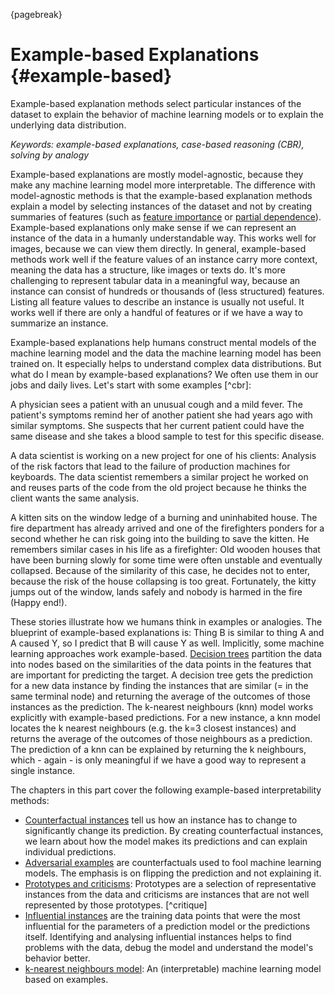 
{pagebreak}

# Example-based Explanations {#example-based}

Example-based explanation methods select particular instances of the dataset to explain the behavior of machine learning models or to explain the underlying data distribution.

*Keywords: example-based explanations, case-based reasoning (CBR), solving by analogy*

Example-based explanations are mostly model-agnostic, because they make any machine learning model more interpretable.
The difference with model-agnostic methods is that the example-based explanation methods explain a model by selecting instances of the dataset and not by creating summaries of features (such as [feature importance](#feature-importance) or [partial dependence](#pdp)).
Example-based explanations only make sense if we can represent an instance of the data in a humanly understandable way.
This works well for images, because we can view them directly.
In general, example-based methods work well if the feature values of an instance carry more context, meaning the data has a structure, like images or texts do.
It's more challenging to represent tabular data in a meaningful way, because an instance can consist of hundreds or thousands of (less structured) features.
Listing all feature values to describe an instance is usually not useful.
It works well if there are only a handful of features or if we have a way to summarize an instance.


Example-based explanations help humans construct mental models of the machine learning model and the data the machine learning model has been trained on.
It especially helps to understand complex data distributions.
But what do I mean by example-based explanations?
We often use them in our jobs and daily lives.
Let's start with some examples [^cbr]:

A physician sees a patient with an unusual cough and a mild fever.
The patient's symptoms remind her of another patient she had years ago with similar symptoms. 
She suspects that her current patient could have the same disease and she takes a blood sample to test for this specific disease.

A data scientist is working on a new project for one of his clients:
Analysis of the risk factors that lead to the failure of production machines for keyboards.
The data scientist remembers a similar project he worked on and reuses parts of the code from the old project because he thinks the client wants the same analysis.

A kitten sits on the window ledge of a burning and uninhabited house. 
The fire department has already arrived and one of the firefighters ponders for a second whether he can risk going into the building to save the kitten.
He remembers similar cases in his life as a firefighter: 
Old wooden houses that have been burning slowly for some time were often unstable and eventually collapsed.
Because of the similarity of this case, he decides not to enter, because the risk of the house collapsing is too great. 
Fortunately, the kitty jumps out of the window, lands safely and nobody is harmed in the fire (Happy end!).

These stories illustrate how we humans think in examples or analogies.
The blueprint of example-based explanations is: 
Thing B is similar to thing A and A caused Y, so I predict that B will cause Y as well.
Implicitly, some machine learning approaches work example-based.
[Decision trees](#tree) partition the data into nodes based on the similarities of the data points in the features that are important for predicting the target.
A decision tree gets the prediction for a new data instance by finding the instances that are similar (= in the same terminal node) and returning the average of the outcomes of those instances as the prediction.
The k-nearest neighbours (knn) model works explicitly with example-based predictions. 
For a new instance, a knn model locates the k nearest neighbours (e.g. the k=3 closest instances) and returns the average of the outcomes of those neighbours as a prediction.
The prediction of a knn can be explained by returning the k neighbours, which - again - is only meaningful if we have a good way to represent a single instance.

The chapters in this part cover the following example-based interpretability methods:

- [Counterfactual instances](#counterfactual) tell us how an instance has to change to significantly change its prediction. 
By creating counterfactual instances, we learn  about how the model makes its predictions and can explain individual predictions.
- [Adversarial examples](#adversarial) are counterfactuals used to fool machine learning models. 
The emphasis is on flipping the prediction and not explaining it. 
- [Prototypes and criticisms](#proto): Prototypes are a selection of representative instances from the data and criticisms are instances that are not well represented by those prototypes. [^critique]
- [Influential instances](#influential) are the training data points that were the most influential for the parameters of a prediction model or the predictions itself. 
Identifying and analysing influential instances helps to find problems with the data, debug the model and understand the model's behavior better.
- [k-nearest neighbours model](#other-interpretable): An (interpretable) machine learning model  based on examples.


